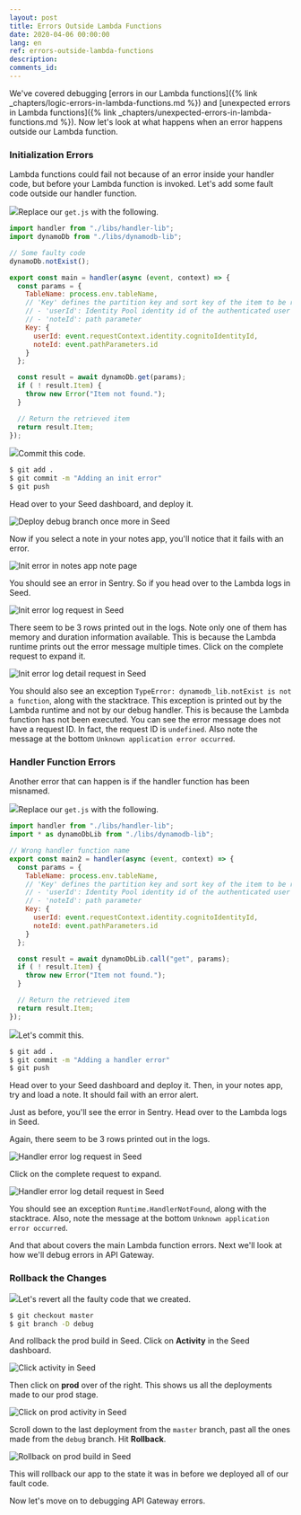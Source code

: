 ```yaml
---
layout: post
title: Errors Outside Lambda Functions
date: 2020-04-06 00:00:00
lang: en
ref: errors-outside-lambda-functions
description: 
comments_id: 
---
```


We've covered debugging [errors in our Lambda functions]({% link _chapters/logic-errors-in-lambda-functions.md %}) and [unexpected errors in Lambda functions]({% link _chapters/unexpected-errors-in-lambda-functions.md %}). Now let's look at what happens when an error happens outside our Lambda function.

### Initialization Errors

Lambda functions could fail not because of an error inside your handler code, but before your Lambda function is invoked. Let's add some fault code outside our handler function.

<img class="code-marker" src="/assets/s.png" />Replace our `get.js` with the following.

``` javascript
import handler from "./libs/handler-lib";
import dynamoDb from "./libs/dynamodb-lib";

// Some faulty code
dynamoDb.notExist();

export const main = handler(async (event, context) => {
  const params = {
    TableName: process.env.tableName,
    // 'Key' defines the partition key and sort key of the item to be retrieved
    // - 'userId': Identity Pool identity id of the authenticated user
    // - 'noteId': path parameter
    Key: {
      userId: event.requestContext.identity.cognitoIdentityId,
      noteId: event.pathParameters.id
    }
  };

  const result = await dynamoDb.get(params);
  if ( ! result.Item) {
    throw new Error("Item not found.");
  }

  // Return the retrieved item
  return result.Item;
});
```

<img class="code-marker" src="/assets/s.png" />Commit this code.

``` bash
$ git add .
$ git commit -m "Adding an init error"
$ git push
```

Head over to your Seed dashboard, and deploy it.

![Deploy debug branch once more in Seed](/assets/monitor-debug-errors/deploy-debug-branch-once-more-in-seed.png)

Now if you select a note in your notes app, you'll notice that it fails with an error.

![Init error in notes app note page](/assets/monitor-debug-errors/init-error-in-notes-app-note-page.png)

You should see an error in Sentry. So if you head over to the Lambda logs in Seed.

![Init error log request in Seed](/assets/monitor-debug-errors/init-error-log-request-in-seed.png)

There seem to be 3 rows printed out in the logs. Note only one of them has memory and duration information available. This is because the Lambda runtime prints out the error message multiple times. Click on the complete request to expand it.

![Init error log detail request in Seed](/assets/monitor-debug-errors/init-error-log-request-detail-in-seed.png)

You should also see an exception `TypeError: dynamodb_lib.notExist is not a function`, along with the stacktrace. This exception is printed out by the Lambda runtime and not by our debug handler. This is because the Lambda function has not been executed. You can see the error message does not have a request ID. In fact, the request ID is `undefined`. Also note the message at the bottom `Unknown application error occurred`.

### Handler Function Errors

Another error that can happen is if the handler function has been misnamed. 

<img class="code-marker" src="/assets/s.png" />Replace our `get.js` with the following.

``` javascript
import handler from "./libs/handler-lib";
import * as dynamoDbLib from "./libs/dynamodb-lib";

// Wrong handler function name
export const main2 = handler(async (event, context) => {
  const params = {
    TableName: process.env.tableName,
    // 'Key' defines the partition key and sort key of the item to be retrieved
    // - 'userId': Identity Pool identity id of the authenticated user
    // - 'noteId': path parameter
    Key: {
      userId: event.requestContext.identity.cognitoIdentityId,
      noteId: event.pathParameters.id
    }
  };

  const result = await dynamoDbLib.call("get", params);
  if ( ! result.Item) {
    throw new Error("Item not found.");
  }

  // Return the retrieved item
  return result.Item;
});
```
<img class="code-marker" src="/assets/s.png" />Let's commit this.

``` bash
$ git add .
$ git commit -m "Adding a handler error"
$ git push
```

Head over to your Seed dashboard and deploy it. Then, in your notes app, try and load a note. It should fail with an error alert.

Just as before, you'll see the error in Sentry. Head over to the Lambda logs in Seed.

Again, there seem to be 3 rows printed out in the logs.

![Handler error log request in Seed](/assets/monitor-debug-errors/handler-error-log-request-in-seed.png)

Click on the complete request to expand.

![Handler error log detail request in Seed](/assets/monitor-debug-errors/handler-error-log-request-detail-in-seed.png)

You should see an exception `Runtime.HandlerNotFound`, along with the stacktrace. Also, note the message at the bottom `Unknown application error occurred`.

And that about covers the main Lambda function errors. Next we'll look at how we'll debug errors in API Gateway.

### Rollback the Changes

<img class="code-marker" src="/assets/s.png" />Let's revert all the faulty code that we created.

``` bash
$ git checkout master
$ git branch -D debug
```

And rollback the prod build in Seed. Click on **Activity** in the Seed dashboard.

![Click activity in Seed](/assets/monitor-debug-errors/click-activity-in-seed.png)

Then click on **prod** over of the right. This shows us all the deployments made to our prod stage.

![Click on prod activity in Seed](/assets/monitor-debug-errors/click-on-prod-activity-in-seed.png)

Scroll down to the last deployment from the `master` branch, past all the ones made from the `debug` branch. Hit **Rollback**.

![Rollback on prod build in Seed](/assets/monitor-debug-errors/rollback-on-prod-build-in-seed.png)

This will rollback our app to the state it was in before we deployed all of our fault code.

Now let's move on to debugging API Gateway errors.
